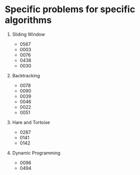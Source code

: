 # Specific problems for specific algorithms

1. Sliding Window
	* 0567
	* 0003
	* 0076
	* 0438
	* 0030

2. Backtracking
   	* 0078
   	* 0090
   	* 0039
   	* 0046
   	* 0022
   	* 0051

3. Hare and Tortoise
	* 0287
	* 0141
	* 0142

4. Dynamic Programming
	* 0096
	* 0494

